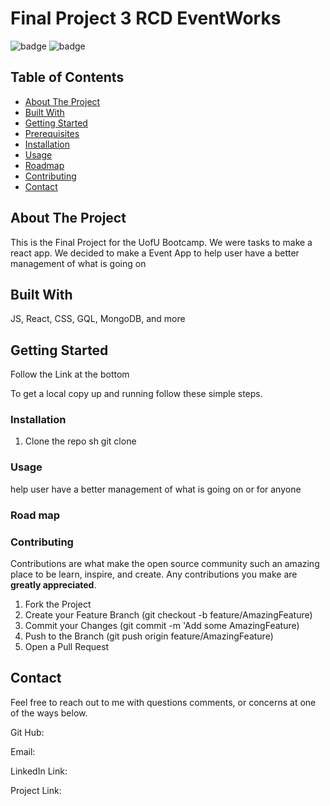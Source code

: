 # Final Project 3 RCD EventWorks
![badge](https://img.shields.io/badge/license-MIT-blue.svg)
![badge](https://img.shields.io/badge/LinkedIn-IN%20-blue)

<!-- TABLE OF CONTENTS -->

## Table of Contents
* [About The Project](#about-the-project)
* [Built With](#built-with)
* [Getting Started](#getting-started)
* [Prerequisites](#prerequisites)
* [Installation](#installation)
* [Usage](#usage)
* [Roadmap](#roadmap)
* [Contributing](#contributing)
* [Contact](#contact)

<!-- ABOUT THE PROJECT -->
## About The Project
This is the Final Project for the UofU Bootcamp. We were tasks to make a react app. We decided to make a Event App to help user have a better management of what is going on

<!-- GETTING STARTED -->
## Built With
JS, React, CSS, GQL, MongoDB, and more

<!-- GETTING STARTED -->
## Getting Started
Follow the Link at the bottom

To get a local copy up and running follow these simple steps.

<!-- Prerequisites -->


### Installation

1. Clone the repo
   sh
   git clone 
   



<!-- USAGE EXAMPLES -->
### Usage
help user have a better management of what is going on or for anyone

<!-- ROAD MAP -->
### Road map



<!-- CONTRIBUTING -->
### Contributing

Contributions are what make the open source community such an amazing place to be learn, inspire, and create. Any contributions you make are **greatly appreciated**.

1. Fork the Project
2. Create your Feature Branch (git checkout -b feature/AmazingFeature)
3. Commit your Changes (git commit -m 'Add some AmazingFeature)
4. Push to the Branch (git push origin feature/AmazingFeature)
5. Open a Pull Request

<!-- CONTACT -->
## Contact

Feel free to reach out to me with questions comments, or concerns at one of the ways below.

Git Hub: 

Email: 

LinkedIn Link: 

Project Link: 

<!-- MARKDOWN LINKS & IMAGES -->
<!-- https://www.markdownguide.org/basic-syntax/#reference-style-links -->
